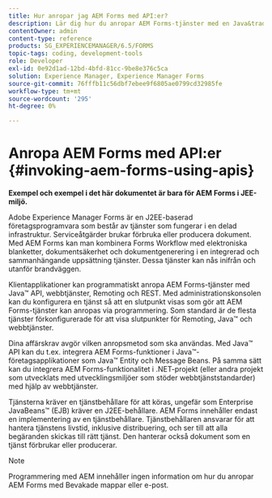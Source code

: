 ```yaml
---
title: Hur anropar jag AEM Forms med API:er?
description: Lär dig hur du anropar AEM Forms-tjänster med en Java&trade; API, webbtjänster, Remoting och REST.
contentOwner: admin
content-type: reference
products: SG_EXPERIENCEMANAGER/6.5/FORMS
topic-tags: coding, development-tools
role: Developer
exl-id: 0e92d1ad-12bd-4bfd-81cc-9be8e376c5ca
solution: Experience Manager, Experience Manager Forms
source-git-commit: 76fffb11c56dbf7ebee9f6805ae0799cd32985fe
workflow-type: tm+mt
source-wordcount: '295'
ht-degree: 0%

---
```


# Anropa AEM Forms med API:er {#invoking-aem-forms-using-apis}

**Exempel och exempel i det här dokumentet är bara för AEM Forms i JEE-miljö.**

Adobe Experience Manager Forms är en J2EE-baserad företagsprogramvara som består av tjänster som fungerar i en delad infrastruktur. Serviceåtgärder brukar förbruka eller producera dokument. Med AEM Forms kan man kombinera Forms Workflow med elektroniska blanketter, dokumentsäkerhet och dokumentgenerering i en integrerad och sammanhängande uppsättning tjänster. Dessa tjänster kan nås inifrån och utanför brandväggen.

Klientapplikationer kan programmatiskt anropa AEM Forms-tjänster med Java™ API, webbtjänster, Remoting och REST. Med administrationskonsolen kan du konfigurera en tjänst så att en slutpunkt visas som gör att AEM Forms-tjänster kan anropas via programmering. Som standard är de flesta tjänster förkonfigurerade för att visa slutpunkter för Remoting, Java™ och webbtjänster.

Dina affärskrav avgör vilken anropsmetod som ska användas. Med Java™ API kan du t.ex. integrera AEM Forms-funktioner i Java™-företagsapplikationer som Java™ Entity och Message Beans. På samma sätt kan du integrera AEM Forms-funktionalitet i .NET-projekt (eller andra projekt som utvecklats med utvecklingsmiljöer som stöder webbtjänststandarder) med hjälp av webbtjänster.

Tjänsterna kräver en tjänstbehållare för att köras, ungefär som Enterprise JavaBeans™ (EJB) kräver en J2EE-behållare. AEM Forms innehåller endast en implementering av en tjänstbehållare. Tjänstbehållaren ansvarar för att hantera tjänstens livstid, inklusive distribuering, och ser till att alla begäranden skickas till rätt tjänst. Den hanterar också dokument som en tjänst förbrukar eller producerar.

>[!NOTE]
>
>Programmering med AEM innehåller ingen information om hur du anropar AEM Forms med Bevakade mappar eller e-post.
